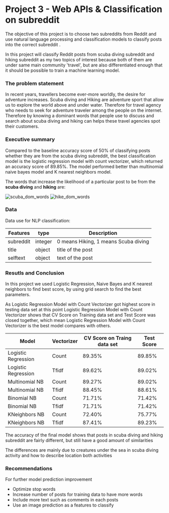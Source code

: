 # Project 3 - Web APIs & Classification on subreddit

The objective of this project is to choose two subreddits from Reddit and use natural language processing and classification models to classify posts into the correct subreddit .

In this project will classify Reddit posts from scuba diving subreddit and hiking subreddit as my two topics of interest because both of them are under same main community 'travel', but are also differentiated enough that it should be possible to train a machine learning model.

### The problem statement
In recent years, travellers become ever-more worldly, the desire for adventure increases. Scuba diving and Hiking are adventure sport that allow us to explore the world above and under water. Therefore for travel agency who needs to seek for adventure traveler among the people on the internet. Therefore by knowing a dominant words that people use to discuss and search about scuba diving and hiking can helps these travel agencies spot their customers.

### Executive summary
Compared to the baseline accuracy score of 50% of classifying posts whether they are from the scuba diving subreddit, the best classification model is the logistic regression model with count vectorizer, which returned an accuracy score of 89.85%. The model performed better than multinomial naive bayes model and K nearest neighbors model.

The words that increase the likelihood of a particular post to be from the **scuba diving** and **hiking** are:  

![scuba_dom_words](https://user-images.githubusercontent.com/76549565/111750138-6d61e880-88c5-11eb-8cdf-2874abb995b7.png)
![hike_dom_words](https://user-images.githubusercontent.com/76549565/111750709-21637380-88c6-11eb-84d9-24a8ad3cc70a.png)



### Data 
Data use for NLP classification:

| Features              |type         |Description                                                          |
| ---                   |---          |---                                                                  |
| subreddit             |integer      |0 means Hiking, 1 means Scuba diving                                 |
| title                 |object       |title of the post                                                    |
| selftext              |object       |text of the post                                                     |


### Resutls and Conclusion
In this project we used Logistic Regression, Naive Bayes and K nearest neighbors to find best score, by using grid search to find the best parameters.

As Logistic Regression Model with Count Vectorizer got highest score in testing data set at this point Logistic Regression Model with Count Vectorizer shows that CV Score on Training data set and Test Score was closed together, which mean Logistic Regression Model with Count Vectorizer is the best model compares with others.

| Model | Vectorizer | CV Score on Traing data set | Test Score |
| --- | --- | --- | --- |
|Logistic Regression|Count| 89.35% | 89.85% |
|Logistic Regression|Tfidf| 89.62% | 89.02% |
|Multinomial NB|Count| 89.27% | 89.02% |
|Multinomial NB|Tfidf| 88.45% | 88.61% |
|Binomial NB|Count| 71.71% | 71.42% |
|Binomial NB|Tfidf| 71.71% | 71.42% |
|KNeighbors NB|Count| 72.40% | 75.77% |
|KNeighbors NB|Tfidf| 87.41% | 89.23% |

The accuracy of the final model shows that posts in scuba diving and hiking subreddit are fairly different, but still have a good amount of similarities

The differences are mainly due to creatures under the sea in scuba diving activity and how to describe location both activities

### Recommendations

For further model prediction improvement
<ul>
    <li>Optimize stop words</li>
    <li>Increase number of posts for training data to have more words </li>
    <li>Include more text such as  comments in each posts</li>
    <li>Use an image prediction as a features to classify </li>
</ul>

